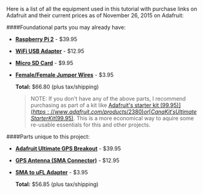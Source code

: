 Here is a list of all the equipment used in this tutorial with purchase links on Adafruit and their current prices as of November 26, 2015 on Adafruit:

####Foundational parts you may already have:

- [**Raspberry Pi 2**](https://www.adafruit.com/products/2358) - $39.95
- [**WiFi USB Adapter**](https://www.adafruit.com/products/2638) - $12.95
- [**Micro SD Card**](https://www.adafruit.com/products/1294) - $9.95
- [**Female/Female Jumper Wires**](https://www.adafruit.com/products/266) - $3.95

	**Total:** $66.80 (plus tax/shipping)
	
	> NOTE: If you don't have any of the above parts, I recommend purchasing as part of a kit like [Adafruit's starter kit ($99.95)](https://www.adafruit.com/products/2380) or [CanaKit's Ultimate Starter Kit ($99.95)](http://www.canakit.com/raspberry-pi-starter-ultimate-kit.html). This is a more economical way to aquire some re-usable essentials for this and other projects.

####Parts unique to this project:

- [**Adafruit Ultimate GPS Breakout**](https://www.adafruit.com/products/746) - $39.95
- [**GPS Antenna (SMA Connector)**](https://www.adafruit.com/products/960) - $12.95
- [**SMA to uFL Adapter**](https://www.adafruit.com/products/851) - $3.95

	**Total:** $56.85 (plus tax/shipping)